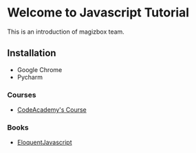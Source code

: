 # Welcome to Javascript Tutorial

This is an introduction of magizbox team.

## Installation

* Google Chrome
* Pycharm

### Courses

* [CodeAcademy's Course](https://www.codecademy.com/learn/javascript)

### Books

* [EloquentJavascript](http://eloquentjavascript.net/)